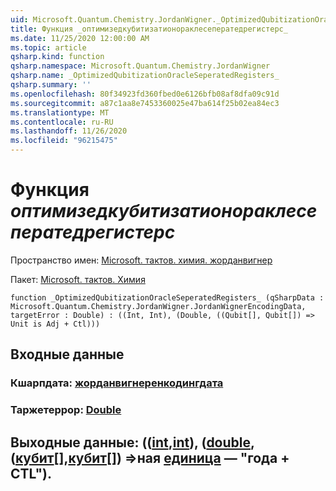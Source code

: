 ```yaml
---
uid: Microsoft.Quantum.Chemistry.JordanWigner._OptimizedQubitizationOracleSeperatedRegisters_
title: Функция _оптимизедкубитизатионораклесеператедрегистерс_
ms.date: 11/25/2020 12:00:00 AM
ms.topic: article
qsharp.kind: function
qsharp.namespace: Microsoft.Quantum.Chemistry.JordanWigner
qsharp.name: _OptimizedQubitizationOracleSeperatedRegisters_
qsharp.summary: ''
ms.openlocfilehash: 80f34923fd360fbed0e6126bfb08af8dfa09c91d
ms.sourcegitcommit: a87c1aa8e7453360025e47ba614f25b02ea84ec3
ms.translationtype: MT
ms.contentlocale: ru-RU
ms.lasthandoff: 11/26/2020
ms.locfileid: "96215475"
---
```

# <a name="_optimizedqubitizationoracleseperatedregisters_-function"></a>Функция _оптимизедкубитизатионораклесеператедрегистерс_

Пространство имен: [Microsoft. тактов. химия. жорданвигнер](xref:Microsoft.Quantum.Chemistry.JordanWigner)

Пакет: [Microsoft. тактов. Химия](https://nuget.org/packages/Microsoft.Quantum.Chemistry)




```qsharp
function _OptimizedQubitizationOracleSeperatedRegisters_ (qSharpData : Microsoft.Quantum.Chemistry.JordanWigner.JordanWignerEncodingData, targetError : Double) : ((Int, Int), (Double, ((Qubit[], Qubit[]) => Unit is Adj + Ctl)))
```


## <a name="input"></a>Входные данные

### <a name="qsharpdata--jordanwignerencodingdata"></a>Кшарпдата: [жорданвигнеренкодингдата](xref:Microsoft.Quantum.Chemistry.JordanWigner.JordanWignerEncodingData)




### <a name="targeterror--double"></a>Таржетеррор: [Double](xref:microsoft.quantum.lang-ref.double)





## <a name="output--intintdoublequbitqubit--unit--is-adj--ctl"></a>Выходные данные: (([int](xref:microsoft.quantum.lang-ref.int),[int](xref:microsoft.quantum.lang-ref.int)), ([double](xref:microsoft.quantum.lang-ref.double), ([кубит](xref:microsoft.quantum.lang-ref.qubit)[],[кубит](xref:microsoft.quantum.lang-ref.qubit)[]) =>ная [единица](xref:microsoft.quantum.lang-ref.unit)  — "года + CTL").

